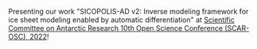 Presenting our work "SICOPOLIS-AD v2: Inverse modeling framework for ice sheet modeling enabled by automatic differentiation" at <a href="https://scar2022.org/">Scientific Committee on Antarctic Research 10th Open Science Conference (SCAR-OSC), 2022</a>! 

